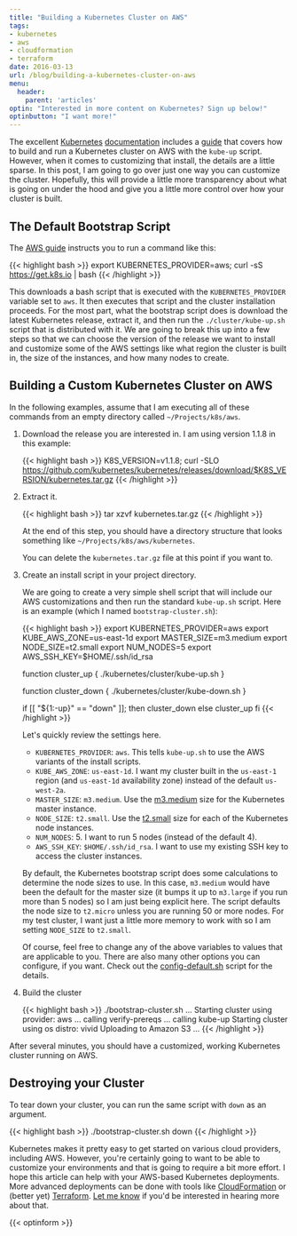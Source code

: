 ```yaml
---
title: "Building a Kubernetes Cluster on AWS"
tags:
- kubernetes
- aws
- cloudformation
- terraform
date: 2016-03-13
url: /blog/building-a-kubernetes-cluster-on-aws
menu:
  header:
    parent: 'articles'
optin: "Interested in more content on Kubernetes? Sign up below!"
optinbutton: "I want more!"
---
```


The excellent [Kubernetes](https://github.com/kubernetes/kubernetes) [documentation](http://kubernetes.io/docs/) includes a [guide](http://kubernetes.io/docs/getting-started-guides/aws/) that covers how to build and run a Kubernetes cluster on AWS with the `kube-up` script. However, when it comes to customizing that install, the details are a little sparse. In this post, I am going to go over just one way you can customize the cluster. Hopefully, this will provide a little more transparency about what is going on under the hood and give you a little more control over how your cluster is built.

## The Default Bootstrap Script

The [AWS guide](http://kubernetes.io/docs/getting-started-guides/aws/) instructs you to run a command like this:

{{< highlight bash >}}
export KUBERNETES_PROVIDER=aws; curl -sS https://get.k8s.io | bash
{{< /highlight >}}

This downloads a bash script that is executed with the `KUBERNETES_PROVIDER` variable set to `aws`. It then executes that script and the cluster installation proceeds. For the most part, what the bootstrap script does is download the latest Kubernetes release, extract it, and then run the `./cluster/kube-up.sh` script that is distributed with it. We are going to break this up into a few steps so that we can choose the version of the release we want to install and customize some of the AWS settings like what region the cluster is built in, the size of the instances, and how many nodes to create.

## Building a Custom Kubernetes Cluster on AWS

In the following examples, assume that I am executing all of these commands from an empty directory called `~/Projects/k8s/aws`.

1. Download the release you are interested in. I am using version 1.1.8 in this example:

    {{< highlight bash >}}
    K8S_VERSION=v1.1.8; curl -SLO https://github.com/kubernetes/kubernetes/releases/download/$K8S_VERSION/kubernetes.tar.gz
    {{< /highlight >}}

2. Extract it.

    {{< highlight bash >}}
    tar xzvf kubernetes.tar.gz
    {{< /highlight >}}
    
    At the end of this step, you should have a directory structure that looks something like  `~/Projects/k8s/aws/kubernetes`.

    You can delete the `kubernetes.tar.gz` file at this point if you want to.
    
3. Create an install script in your project directory.

    We are going to create a very simple shell script that will include our AWS customizations and then run the standard `kube-up.sh` script. Here is an example (which I named `bootstrap-cluster.sh`):
    
    {{< highlight bash >}}
    export KUBERNETES_PROVIDER=aws
    export KUBE_AWS_ZONE=us-east-1d
    export MASTER_SIZE=m3.medium
    export NODE_SIZE=t2.small
    export NUM_NODES=5
    export AWS_SSH_KEY=$HOME/.ssh/id_rsa
    
    function cluster_up {
        ./kubernetes/cluster/kube-up.sh
    }
    
    function cluster_down {
        ./kubernetes/cluster/kube-down.sh
    }
    
    if [[ "${1:-up}" == "down" ]]; then
        cluster_down
    else
        cluster_up
    fi
    {{< /highlight >}}

    Let's quickly review the settings here.
    
    * `KUBERNETES_PROVIDER`: `aws`. This tells `kube-up.sh` to use the AWS variants of the install scripts.
    * `KUBE_AWS_ZONE`: `us-east-1d`. I want my cluster built in the `us-east-1` region (and `us-east-1d` availability zone) instead of the default `us-west-2a`.
    * `MASTER_SIZE`: `m3.medium`. Use the [m3.medium](https://aws.amazon.com/ec2/instance-types/#M3) size for the Kubernetes master instance.
    * `NODE_SIZE`: `t2.small`. Use the [t2.small](https://aws.amazon.com/ec2/instance-types/#t2) size for each of the Kubernetes node instances.
    * `NUM_NODES`: 5. I want to run 5 nodes (instead of the default 4).
    * `AWS_SSH_KEY`: `$HOME/.ssh/id_rsa`. I want to use my existing SSH key to access the cluster instances.
    
    By default, the Kubernetes bootstrap script does some calculations to determine the node sizes to use. In this case, `m3.medium` would have been the default for the master size (it bumps it up to  `m3.large` if you run more than 5 nodes) so I am just being explicit here. The script defaults the node size to `t2.micro` unless you are running 50 or more nodes. For my test cluster, I want just a little more memory to work with so I am setting `NODE_SIZE` to `t2.small`.
    
    Of course, feel free to change any of the above variables to values that are applicable to you. There are also many other options you can configure, if you want. Check out the [config-default.sh](https://github.com/kubernetes/kubernetes/blob/release-1.2/cluster/aws/config-default.sh) script for the details.

4. Build the cluster

    {{< highlight bash >}}
    ./bootstrap-cluster.sh
    ... Starting cluster using provider: aws
    ... calling verify-prereqs
    ... calling kube-up
    Starting cluster using os distro: vivid
    Uploading to Amazon S3
    ...
    {{< /highlight >}}

After several minutes, you should have a customized, working Kubernetes cluster running on AWS.

## Destroying your Cluster

To tear down your cluster, you can run the same script with `down` as an argument.

{{< highlight bash >}}
./bootstrap-cluster.sh down
{{< /highlight >}}

Kubernetes makes it pretty easy to get started on various cloud providers, including AWS. However, you're certainly going to want to be able to customize your environments and that is going to require a bit more effort. I hope this article can help with your AWS-based Kubernetes deployments. More advanced deployments can be done with tools like [CloudFormation](https://aws.amazon.com/cloudformation/) or (better yet) [Terraform](https://www.terraform.io). [Let me know](mailto:ryan@ryaneschinger.com) if you'd be interested in hearing more about that.

{{< optinform >}}
